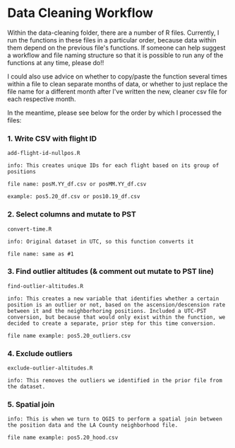 # Data Cleaning Workflow
Within the data-cleaning folder, there are a number of R files. Currently, I run the functions in these files in a particular order, because data within them depend on the previous file's functions. If someone can help suggest a workflow and file naming structure so that it is possible to run any of the functions at any time, please do!! 

I could also use advice on whether to copy/paste the function several times within a file to clean separate months of data, or whether to just replace the file name for a different month after I've written the new, cleaner csv file for each respective month.

In the meantime, please see below for the order by which I processed the files:

 ### 1. Write CSV with flight ID 
    
    add-flight-id-nullpos.R

    info: This creates unique IDs for each flight based on its group of positions
    
    file name: posM.YY_df.csv or posMM.YY_df.csv
    
    example: pos5.20_df.csv or pos10.19_df.csv

### 2. Select columns and mutate to PST
    
    convert-time.R

    info: Original dataset in UTC, so this function converts it
    
    file name: same as #1

### 3. Find outlier altitudes (& comment out mutate to PST line)
    
    find-outlier-altitudes.R
    
    info: This creates a new variable that identifies whether a certain position is an outlier or not, based on the ascension/descension rate between it and the neighborhoring positions. Included a UTC-PST conversion, but because that would only exist within the function, we decided to create a separate, prior step for this time conversion.
    
    file name example: pos5.20_outliers.csv

### 4. Exclude outliers
    
    exclude-outlier-altitudes.R
   
    info: This removes the outliers we identified in the prior file from the dataset.

### 5. Spatial join

    info: This is when we turn to QGIS to perform a spatial join between the position data and the LA County neighborhood file.
    
    file name example: pos5.20_hood.csv
